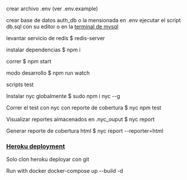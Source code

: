 crear archivo .env (ver .env.example)

crear base de datos auth_db o la mensionada en .env
ejecutar el script db.sql con su editor o en la [terminal de mysql](https://dev.mysql.com/doc/refman/8.0/en/mysql-batch-commands.html)

levantar servicio de redis
$ redis-server

instalar dependencias
$ npm i

correr
$ npm start

modo desarrollo
$ npm run watch

scripts test

Instalar nyc globalmente
$ sudo npm i nyc --g


Correr el test con nyc con reporte de cobertura
$ nyc npm test

Visualizar reportes almacenados en .nyc_ouput
$ nyc report

Generar reporte de cobertura html
$ nyc report --reporter=html
  
### [Heroku deployment](https://redis-auth.herokuapp.com/)
Solo clon heroku deployar con git 



Run with docker
docker-compose up --build -d